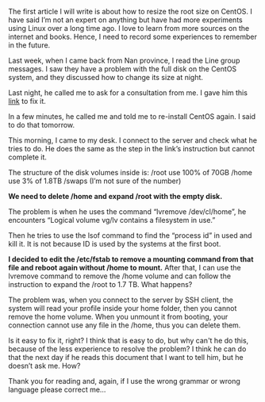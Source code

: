 The first article I will write is about how to resize the root size on CentOS. I have said I’m not an expert on anything but have had more experiments using Linux over a long time ago. I love to learn from more sources on the internet and books. Hence, I need to record some experiences to remember in the future.

Last week, when I came back from Nan province, I read the Line group messages. I saw they have a problem with the full disk on the CentOS system, and they discussed how to change its size at night.

Last night, he called me to ask for a consultation from me. I gave him this <a href="https://gist.github.com/troyfontaine/87091bd6a5c68f45dd62ced3d12bc377">link</a> to fix it.

In a few minutes, he called me and told me to re-install CentOS again. I said to do that tomorrow.

This morning, I came to my desk. I connect to the server and check what he tries to do. He does the same as the step in the link’s instruction but cannot complete it.

The structure of the disk volumes inside is: /root use 100% of 70GB /home use 3% of 1.8TB /swaps (I’m not sure of the number)

<b>We need to delete /home and expand /root with the empty disk.</b>

The problem is when he uses the command “lvremove /dev/cl/home”, he encounters “Logical volume vg/lv contains a filesystem in use.”

Then he tries to use the lsof command to find the “process id” in used and kill it. It is not because ID is used by the systems at the first boot.

<b>I decided to edit the /etc/fstab to remove a mounting command from that file and reboot again without /home to mount.</b> After that, I can use the lvremove command to remove the /home volume and can follow the instruction to expand the /root to 1.7 TB. What happens?

The problem was, when you connect to the server by SSH client, the system will read your profile inside your home folder, then you cannot remove the home volume. When you unmount it from booting, your connection cannot use any file in the /home, thus you can delete them.

Is it easy to fix it, right? I think that is easy to do, but why can't he do this, because of the less experience to resolve the problem? I think he can do that the next day if he reads this document that I want to tell him, but he doesn’t ask me. How?

Thank you for reading and, again, if I use the wrong grammar or wrong language please correct me…
